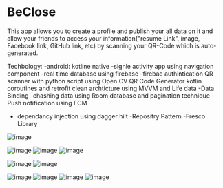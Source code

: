 # BeClose
This app allows you to create a profile and publish your all data on it and allow your friends to access your information("resume Link", image, Facebook link, GitHub link, etc) by scanning your QR-Code which is auto-generated.

Techbology:
-android: kotline native
-signle activity app using navigation component
-real time database using firebase
-firebae authintication
QR scanner with python script using Open CV
QR Code Generator 
kotlin coroutines and retrofit
clean archticture using MVVM and Life data
-Data Binding
-chashing data using Room database and pagination technique
-Push notification using FCM
- dependancy injection using dagger hilt
-Repositry Pattern
-Fresco Library


![image](https://user-images.githubusercontent.com/49350237/107760147-fa97a780-6d31-11eb-8de8-db6a39e6f170.png)

![image](https://user-images.githubusercontent.com/49350237/107759959-b4424880-6d31-11eb-945f-8c04c175cc23.png)
![image](https://user-images.githubusercontent.com/49350237/107760035-d2a84400-6d31-11eb-8322-55c2a2964632.png)
![image](https://user-images.githubusercontent.com/49350237/107760334-3a5e8f00-6d32-11eb-85e0-c90950d96414.png)

![image](https://user-images.githubusercontent.com/49350237/107760261-2024b100-6d32-11eb-9f2b-9387c73e2f72.png)
![image](https://user-images.githubusercontent.com/49350237/107760357-464a5100-6d32-11eb-9312-706377487469.png)

![image](https://user-images.githubusercontent.com/49350237/107760065-de940600-6d31-11eb-8d6c-51154076627d.png)
![image](https://user-images.githubusercontent.com/49350237/107760115-efdd1280-6d31-11eb-9f25-c6199ac68ede.png)
![image](https://user-images.githubusercontent.com/49350237/107760202-0edba480-6d32-11eb-8496-733d5cf140bd.png)
![image](https://user-images.githubusercontent.com/49350237/107760295-2c107300-6d32-11eb-9453-160dea5fb2eb.png)


